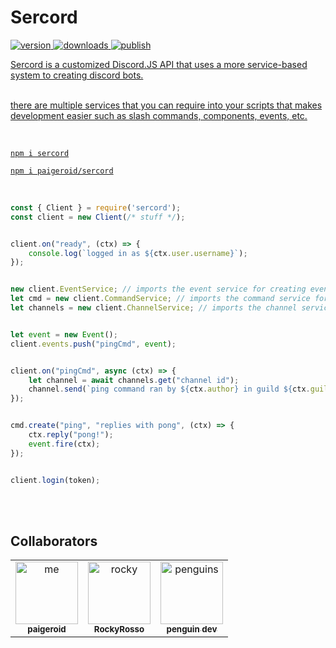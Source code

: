 # Sercord

<a href="https://www.npmjs.com/package/sercord"><img src="https://img.shields.io/npm/v/sercord?style=flat&color=red&logo=npm&logoColor=white" alt="version" />
<a href="https://www.npmjs.com/package/sercord"><img src="https://img.shields.io/npm/dt/sercord?style=flat&color=green&logo=docusign&logoColor=white" alt="downloads" />
<img src="https://github.com/paigeroid/sercord/actions/workflows/publish-shit.yml/badge.svg" alt="publish">

Sercord is a customized Discord.JS API that uses a more service-based system to creating discord bots. <br><br>

there are multiple services that you can require into your scripts that makes development easier such as slash commands, components, events, etc.

<br>

```console
npm i sercord
```
```console
npm i paigeroid/sercord
```

<br>

```js
const { Client } = require('sercord');
const client = new Client(/* stuff */);


client.on("ready", (ctx) => {
    console.log(`logged in as ${ctx.user.username}`);
});


new client.EventService; // imports the event service for creating events
let cmd = new client.CommandService; // imports the command service for creating slash commands
let channels = new client.ChannelService; // imports the channel service


let event = new Event();
client.events.push("pingCmd", event);


client.on("pingCmd", async (ctx) => {
    let channel = await channels.get("channel id");
    channel.send(`ping command ran by ${ctx.author} in guild ${ctx.guild.name} (${ctx.guild.id})`);
});


cmd.create("ping", "replies with pong", (ctx) => {
    ctx.reply("pong!");
    event.fire(ctx);
});


client.login(token);
```

<br><br>

## Collaborators

<table>
    
  <tr>
    <td align="center"><a href="https://github.com/paigeroid"><img src="https://avatars.githubusercontent.com/u/88659700?v=4?s=100" width="100px;" alt="me"/><br /><sub><b>paigeroid</b></sub></a><br/>
    <td align="center"><a href="https://github.com/RockyRosso"><img src="https://avatars.githubusercontent.com/u/79947006?v=4?s=100" width="100px;" alt="rocky"/><br /><sub><b>RockyRosso</b></sub></a><br/>
    <td align="center"><a href="https://github.com/polish-penguin-dev"><img src="https://avatars.githubusercontent.com/u/74113025?v=4?s=100" width="100px;" alt="penguins"/><br /><sub><b>penguin dev</b></sub></a><br/>
</td>
    
      
</table>
